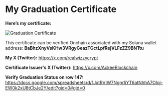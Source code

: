 # My Graduation Certificate

**Here’s my certificate:**

![Graduation Certificate]([Graduation_Certificate.JPG](https://github.com/realwizzycrypt/Solana-Developer-Certification/blob/main/Graduation_Certificate.jpg))

This certificate can be verified Onchain associated with my Solana wallet address: **BaBhzXnyVsKHw3VRgyGeazTGctLpfRejVLFzZZ9BNTtu**

**My X (Twitter):** https://x.com/realwizzycrypt

**Certificate Issuer's X (Twitter):** https://x.com/AckeeBlockchain

**Verify Graduation Status on row 147:** https://docs.google.com/spreadsheets/d/1JxtRVIW7Ngm1iYT6atNhhA7OIqj-EW0k2xU8tCbJe2Y/edit?gid=0#gid=0
